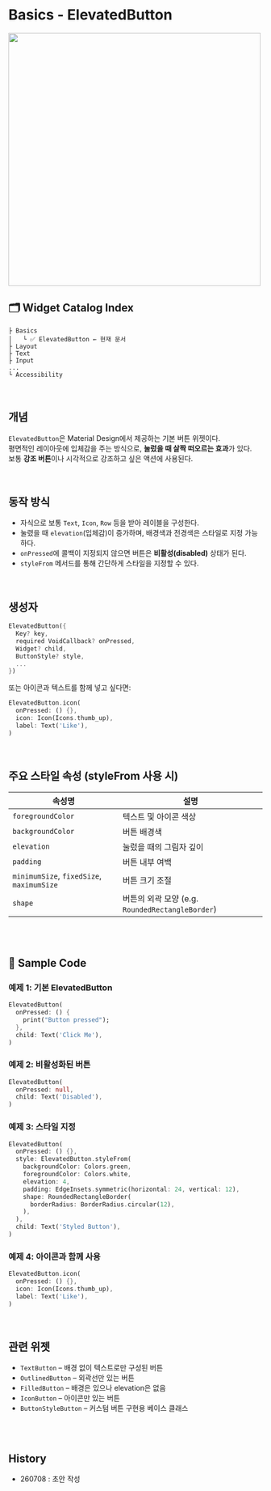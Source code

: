 # Basics - ElevatedButton

<img src="https://i.imgur.com/93H27JZ.png" width="500" />

<br>

## 🗂️ Widget Catalog Index

```
├ Basics  
│   └ ✅ ElevatedButton ← 현재 문서  
├ Layout  
├ Text  
├ Input  
...
└ Accessibility  
```

<br>

## 개념

`ElevatedButton`은 Material Design에서 제공하는 기본 버튼 위젯이다.  
평면적인 레이아웃에 입체감을 주는 방식으로, **눌렀을 때 살짝 떠오르는 효과**가 있다.  
보통 **강조 버튼**이나 시각적으로 강조하고 싶은 액션에 사용된다.

<br>

## 동작 방식

- 자식으로 보통 `Text`, `Icon`, `Row` 등을 받아 레이블을 구성한다.
- 눌렸을 때 `elevation`(입체감)이 증가하며, 배경색과 전경색은 스타일로 지정 가능하다.
- `onPressed`에 콜백이 지정되지 않으면 버튼은 **비활성(disabled)** 상태가 된다.
- `styleFrom` 메서드를 통해 간단하게 스타일을 지정할 수 있다.

<br>

## 생성자

```dart
ElevatedButton({
  Key? key,
  required VoidCallback? onPressed,
  Widget? child,
  ButtonStyle? style,
  ...
})
```

또는 아이콘과 텍스트를 함께 넣고 싶다면:

```dart
ElevatedButton.icon(
  onPressed: () {},
  icon: Icon(Icons.thumb_up),
  label: Text('Like'),
)
```

<br>

## 주요 스타일 속성 (styleFrom 사용 시)

| 속성명 | 설명 |
|--------|------|
| `foregroundColor` | 텍스트 및 아이콘 색상 |
| `backgroundColor` | 버튼 배경색 |
| `elevation` | 눌렀을 때의 그림자 깊이 |
| `padding` | 버튼 내부 여백 |
| `minimumSize`, `fixedSize`, `maximumSize` | 버튼 크기 조절 |
| `shape` | 버튼의 외곽 모양 (e.g. `RoundedRectangleBorder`) |

<br><br>

## 🧪 Sample Code

### 예제 1: 기본 ElevatedButton

```dart
ElevatedButton(
  onPressed: () {
    print("Button pressed");
  },
  child: Text('Click Me'),
)
```

### 예제 2: 비활성화된 버튼

```dart
ElevatedButton(
  onPressed: null,
  child: Text('Disabled'),
)
```

### 예제 3: 스타일 지정

```dart
ElevatedButton(
  onPressed: () {},
  style: ElevatedButton.styleFrom(
    backgroundColor: Colors.green,
    foregroundColor: Colors.white,
    elevation: 4,
    padding: EdgeInsets.symmetric(horizontal: 24, vertical: 12),
    shape: RoundedRectangleBorder(
      borderRadius: BorderRadius.circular(12),
    ),
  ),
  child: Text('Styled Button'),
)
```

### 예제 4: 아이콘과 함께 사용

```dart
ElevatedButton.icon(
  onPressed: () {},
  icon: Icon(Icons.thumb_up),
  label: Text('Like'),
)
```

<br>

## 관련 위젯

- `TextButton` – 배경 없이 텍스트로만 구성된 버튼  
- `OutlinedButton` – 외곽선만 있는 버튼  
- `FilledButton` – 배경은 있으나 elevation은 없음  
- `IconButton` – 아이콘만 있는 버튼  
- `ButtonStyleButton` – 커스텀 버튼 구현용 베이스 클래스

<br><br>

## History
- 260708 : 초안 작성
